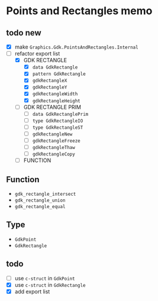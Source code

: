 Points and Rectangles memo
==========================

todo new
--------

* [x] make `Graphics.Gdk.PointsAndRectangles.Internal`
* [ ] refactor export list
	+ [x] GDK RECTANGLE
		- [x] `data GdkRectangle`
		- [x] `pattern GdkRectangle`
		- [x] `gdkRectangleX`
		- [x] `gdkRectangleY`
		- [x] `gdkRectangleWidth`
		- [x] `gdkRectangleHeight`
	+ [ ] GDK RECTANGLE PRIM
		- [ ] `data GdkRectanglePrim`
		- [ ] `type GdkRectangleIO`
		- [ ] `type GdkRectangleST`
		- [ ] `gdkRectangleNew`
		- [ ] `gdkRectangleFreeze`
		- [ ] `gdkRectangleThaw`
		- [ ] `gdkRectangleCopy`
	+ [ ] FUNCTION

Function
--------

* `gdk_rectangle_intersect`
* `gdk_rectangle_union`
* `gdk_rectangle_equal`

Type
----

* `GdkPoint`
* `GdkRectangle`

todo
----

* [ ] use `c-struct` in `GdkPoint`
* [x] use `c-struct` in `GdkRectangle`
* [x] add export list

